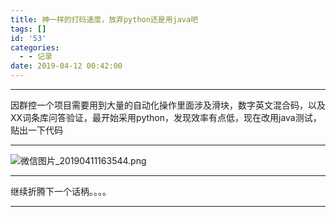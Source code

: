 ```yaml
---
title: 神一样的打码速度，放弃python还是用java吧
tags: []
id: '53'
categories:
  - - 记录
date: 2019-04-12 00:42:00
---
```


* * *

  
因群控一个项目需要用到大量的自动化操作里面涉及滑块，数字英文混合码，以及XX词条库问答验证，最开始采用python，发现效率有点低，现在改用java测试，贴出一下代码  

* * *

![微信图片_20190411163544.png](https://www.xxhat.xyz/usr/uploads/2019/04/2527675222.png#mirages-width=1072&mirages-height=958&mirages-cdn-type=3 "微信图片_20190411163544.png")

* * *

继续折腾下一个话柄。。。。

* * *